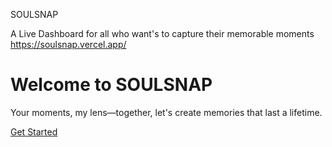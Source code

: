 SOULSNAP 

A Live Dashboard for all who want's to capture their memorable moments 
https://soulsnap.vercel.app/

Welcome to SOULSNAP
===================

Your moments, my lens—together, let's create memories that last a lifetime.

[Get Started](services.html)
